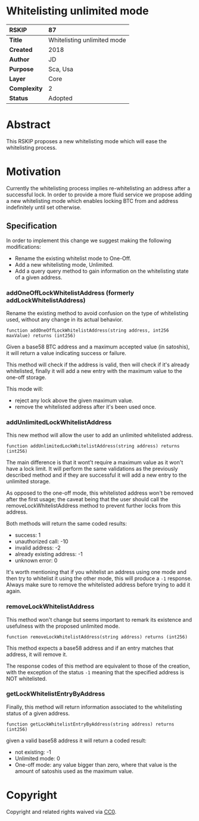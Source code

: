 #  **Whitelisting unlimited mode**  

| RSKIP          | 87                             |
| :------------- | :----------------------------- |
| **Title**      | Whitelisting unlimited mode |
| **Created**    | 2018                           |
| **Author**     | JD                            |
| **Purpose**    | Sca, Usa                      |
| **Layer**      | Core                           |
| **Complexity** | 2                              |
| **Status**     | Adopted                          |

# Abstract

This RSKIP proposes a new whitelisting mode which will ease the whitelisting process.


# Motivation

Currently the whitelisting process implies re-whitelisting an address after a successful lock. In order to provide a more fluid service we propose adding a new whitelisting mode which enables locking BTC from and address indefinitely until set otherwise.

## Specification

In order to implement this change we suggest making the following modifications:
* Rename the existing whitelist mode to One-Off.
* Add a new whitelisting mode, Unlimited.
* Add a query query method to gain information on the whitelisting state of a given address.

### addOneOffLockWhitelistAddress (formerly addLockWhitelistAddress)

Rename the existing method to avoid confusion on the type of whitelisting used, without any change in its actual behavior.
```
function addOneOffLockWhitelistAddress(string address, int256 maxValue) returns (int256)
```
Given a base58 BTC address and a maximum accepted value (in satoshis), it will return a value indicating success or failure.

This method will check if the address is valid, then will check if it's already whitelisted, finally it will add a new entry with the maximum value to the one-off storage. 

This mode will:
* reject any lock above the given maximum value.
* remove the whitelisted address after it's been used once.

### addUnlimitedLockWhitelistAddress

This new method will allow the user to add an unlimited whitelisted address.
```
function addUnlimitedLockWhitelistAddress(string address) returns (int256)
```
The main difference is that it wont't require a maximum value as it won't have a lock limit. It will perform the same validations as the previously described method and if they are successful it will add a new entry to the unlimited storage.

As opposed to the one-off mode, this whitelisted address won't be removed after the first usage; the caveat being that the user should call the removeLockWhitelistAddress method to prevent further locks from this address.


Both methods will return the same coded results:
* success: 1
* unauthorized call: -10
* invalid address: -2
* already existing address: -1
* unknown error: 0

It's worth mentioning that if you whitelist an address using one mode and then try to whitelist it using the other mode, this will produce a `-1` response. Always make sure to remove the whitelisted address before trying to add it again.

### removeLockWhitelistAddress

This method won't change but seems important to remark its existence and usefulness with the proposed unlimited mode.
```
function removeLockWhitelistAddress(string address) returns (int256)
```
This method expects a base58 address and if an entry matches that address, it will remove it.

The response codes of this method are equivalent to those of the creation, with the exception of the status `-1` meaning that the specified address is NOT whitelisted.

### getLockWhitelistEntryByAddress

Finally, this method will return information associated to the whitelisting status of a given address.
```
function getLockWhitelistEntryByAddress(string address) returns (int256)
```
given a valid base58 address it will return a coded result:
* not existing: -1
* Unlimited mode: 0
* One-off mode: any value bigger than zero, where that value is the amount of satoshis used as the maximum value. 

# **Copyright**

Copyright and related rights waived via [CC0](https://creativecommons.org/publicdomain/zero/1.0/).


